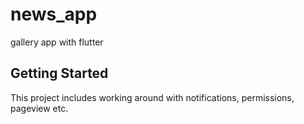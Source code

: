 # news_app

gallery app with flutter

## Getting Started

This project includes working around with notifications, permissions, pageview etc.
